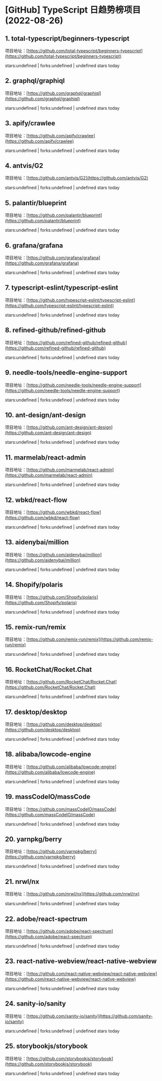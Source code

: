 # [GitHub] TypeScript 日趋势榜项目(2022-08-26)

## 1. total-typescript/beginners-typescript 

项目地址：[https://github.com/total-typescript/beginners-typescript](https://github.com/total-typescript/beginners-typescript)

stars:undefined | forks:undefined | undefined stars today 



## 2. graphql/graphiql 

项目地址：[https://github.com/graphql/graphiql](https://github.com/graphql/graphiql)

stars:undefined | forks:undefined | undefined stars today 



## 3. apify/crawlee 

项目地址：[https://github.com/apify/crawlee](https://github.com/apify/crawlee)

stars:undefined | forks:undefined | undefined stars today 



## 4. antvis/G2 

项目地址：[https://github.com/antvis/G2](https://github.com/antvis/G2)

stars:undefined | forks:undefined | undefined stars today 



## 5. palantir/blueprint 

项目地址：[https://github.com/palantir/blueprint](https://github.com/palantir/blueprint)

stars:undefined | forks:undefined | undefined stars today 



## 6. grafana/grafana 

项目地址：[https://github.com/grafana/grafana](https://github.com/grafana/grafana)

stars:undefined | forks:undefined | undefined stars today 



## 7. typescript-eslint/typescript-eslint 

项目地址：[https://github.com/typescript-eslint/typescript-eslint](https://github.com/typescript-eslint/typescript-eslint)

stars:undefined | forks:undefined | undefined stars today 



## 8. refined-github/refined-github 

项目地址：[https://github.com/refined-github/refined-github](https://github.com/refined-github/refined-github)

stars:undefined | forks:undefined | undefined stars today 



## 9. needle-tools/needle-engine-support 

项目地址：[https://github.com/needle-tools/needle-engine-support](https://github.com/needle-tools/needle-engine-support)

stars:undefined | forks:undefined | undefined stars today 



## 10. ant-design/ant-design 

项目地址：[https://github.com/ant-design/ant-design](https://github.com/ant-design/ant-design)

stars:undefined | forks:undefined | undefined stars today 



## 11. marmelab/react-admin 

项目地址：[https://github.com/marmelab/react-admin](https://github.com/marmelab/react-admin)

stars:undefined | forks:undefined | undefined stars today 



## 12. wbkd/react-flow 

项目地址：[https://github.com/wbkd/react-flow](https://github.com/wbkd/react-flow)

stars:undefined | forks:undefined | undefined stars today 



## 13. aidenybai/million 

项目地址：[https://github.com/aidenybai/million](https://github.com/aidenybai/million)

stars:undefined | forks:undefined | undefined stars today 



## 14. Shopify/polaris 

项目地址：[https://github.com/Shopify/polaris](https://github.com/Shopify/polaris)

stars:undefined | forks:undefined | undefined stars today 



## 15. remix-run/remix 

项目地址：[https://github.com/remix-run/remix](https://github.com/remix-run/remix)

stars:undefined | forks:undefined | undefined stars today 



## 16. RocketChat/Rocket.Chat 

项目地址：[https://github.com/RocketChat/Rocket.Chat](https://github.com/RocketChat/Rocket.Chat)

stars:undefined | forks:undefined | undefined stars today 



## 17. desktop/desktop 

项目地址：[https://github.com/desktop/desktop](https://github.com/desktop/desktop)

stars:undefined | forks:undefined | undefined stars today 



## 18. alibaba/lowcode-engine 

项目地址：[https://github.com/alibaba/lowcode-engine](https://github.com/alibaba/lowcode-engine)

stars:undefined | forks:undefined | undefined stars today 



## 19. massCodeIO/massCode 

项目地址：[https://github.com/massCodeIO/massCode](https://github.com/massCodeIO/massCode)

stars:undefined | forks:undefined | undefined stars today 



## 20. yarnpkg/berry 

项目地址：[https://github.com/yarnpkg/berry](https://github.com/yarnpkg/berry)

stars:undefined | forks:undefined | undefined stars today 



## 21. nrwl/nx 

项目地址：[https://github.com/nrwl/nx](https://github.com/nrwl/nx)

stars:undefined | forks:undefined | undefined stars today 



## 22. adobe/react-spectrum 

项目地址：[https://github.com/adobe/react-spectrum](https://github.com/adobe/react-spectrum)

stars:undefined | forks:undefined | undefined stars today 



## 23. react-native-webview/react-native-webview 

项目地址：[https://github.com/react-native-webview/react-native-webview](https://github.com/react-native-webview/react-native-webview)

stars:undefined | forks:undefined | undefined stars today 



## 24. sanity-io/sanity 

项目地址：[https://github.com/sanity-io/sanity](https://github.com/sanity-io/sanity)

stars:undefined | forks:undefined | undefined stars today 



## 25. storybookjs/storybook 

项目地址：[https://github.com/storybookjs/storybook](https://github.com/storybookjs/storybook)

stars:undefined | forks:undefined | undefined stars today 



